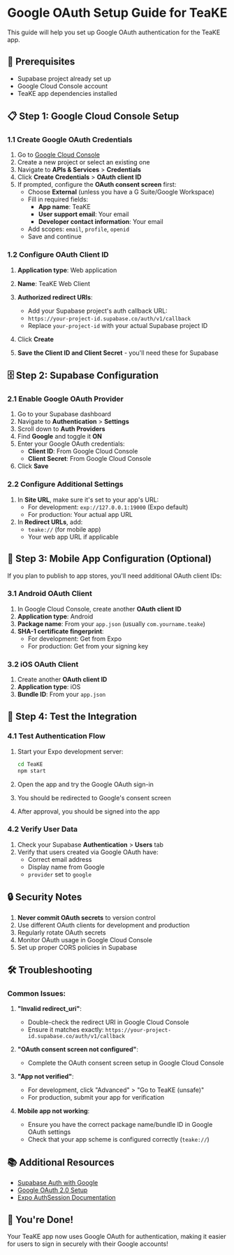 # Google OAuth Setup Guide for TeaKE

This guide will help you set up Google OAuth authentication for the TeaKE app.

## 🔧 Prerequisites

- Supabase project already set up
- Google Cloud Console account
- TeaKE app dependencies installed

## 📋 Step 1: Google Cloud Console Setup

### 1.1 Create Google OAuth Credentials

1. Go to [Google Cloud Console](https://console.cloud.google.com/)
2. Create a new project or select an existing one
3. Navigate to **APIs & Services** > **Credentials**
4. Click **Create Credentials** > **OAuth client ID**
5. If prompted, configure the **OAuth consent screen** first:
   - Choose **External** (unless you have a G Suite/Google Workspace)
   - Fill in required fields:
     - **App name**: TeaKE
     - **User support email**: Your email
     - **Developer contact information**: Your email
   - Add scopes: `email`, `profile`, `openid`
   - Save and continue

### 1.2 Configure OAuth Client ID

1. **Application type**: Web application
2. **Name**: TeaKE Web Client
3. **Authorized redirect URIs**: 
   - Add your Supabase project's auth callback URL:
   - `https://your-project-id.supabase.co/auth/v1/callback`
   - Replace `your-project-id` with your actual Supabase project ID

4. Click **Create**
5. **Save the Client ID and Client Secret** - you'll need these for Supabase

## 🗄️ Step 2: Supabase Configuration

### 2.1 Enable Google OAuth Provider

1. Go to your Supabase dashboard
2. Navigate to **Authentication** > **Settings**
3. Scroll down to **Auth Providers**
4. Find **Google** and toggle it **ON**
5. Enter your Google OAuth credentials:
   - **Client ID**: From Google Cloud Console
   - **Client Secret**: From Google Cloud Console
6. Click **Save**

### 2.2 Configure Additional Settings

1. In **Site URL**, make sure it's set to your app's URL:
   - For development: `exp://127.0.0.1:19000` (Expo default)
   - For production: Your actual app URL
2. In **Redirect URLs**, add:
   - `teake://` (for mobile app)
   - Your web app URL if applicable

## 📱 Step 3: Mobile App Configuration (Optional)

If you plan to publish to app stores, you'll need additional OAuth client IDs:

### 3.1 Android OAuth Client

1. In Google Cloud Console, create another **OAuth client ID**
2. **Application type**: Android
3. **Package name**: From your `app.json` (usually `com.yourname.teake`)
4. **SHA-1 certificate fingerprint**: 
   - For development: Get from Expo
   - For production: Get from your signing key

### 3.2 iOS OAuth Client

1. Create another **OAuth client ID**
2. **Application type**: iOS
3. **Bundle ID**: From your `app.json`

## 🧪 Step 4: Test the Integration

### 4.1 Test Authentication Flow

1. Start your Expo development server:
   ```bash
   cd TeaKE
   npm start
   ```

2. Open the app and try the Google OAuth sign-in
3. You should be redirected to Google's consent screen
4. After approval, you should be signed into the app

### 4.2 Verify User Data

1. Check your Supabase **Authentication** > **Users** tab
2. Verify that users created via Google OAuth have:
   - Correct email address
   - Display name from Google
   - `provider` set to `google`

## 🔒 Security Notes

1. **Never commit OAuth secrets** to version control
2. Use different OAuth clients for development and production
3. Regularly rotate OAuth secrets
4. Monitor OAuth usage in Google Cloud Console
5. Set up proper CORS policies in Supabase

## 🛠️ Troubleshooting

### Common Issues:

1. **"Invalid redirect_uri"**:
   - Double-check the redirect URI in Google Cloud Console
   - Ensure it matches exactly: `https://your-project-id.supabase.co/auth/v1/callback`

2. **"OAuth consent screen not configured"**:
   - Complete the OAuth consent screen setup in Google Cloud Console

3. **"App not verified"**:
   - For development, click "Advanced" > "Go to TeaKE (unsafe)"
   - For production, submit your app for verification

4. **Mobile app not working**:
   - Ensure you have the correct package name/bundle ID in Google OAuth settings
   - Check that your app scheme is configured correctly (`teake://`)

## 📚 Additional Resources

- [Supabase Auth with Google](https://supabase.com/docs/guides/auth/social-login/auth-google)
- [Google OAuth 2.0 Setup](https://developers.google.com/identity/protocols/oauth2)
- [Expo AuthSession Documentation](https://docs.expo.dev/versions/latest/sdk/auth-session/)

## 🎉 You're Done!

Your TeaKE app now uses Google OAuth for authentication, making it easier for users to sign in securely with their Google accounts!